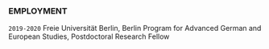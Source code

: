 ### EMPLOYMENT 
<div class=“double-dates”>

`2019-2020` Freie Universität Berlin, Berlin Program for Advanced German and European Studies, Postdoctoral Research Fellow 

</div>

